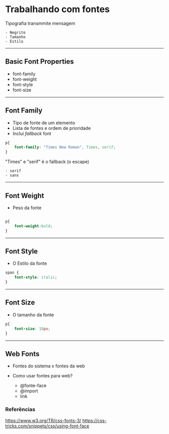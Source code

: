 # Trabalhando com fontes

Tipografia transmmite mensagem
    
    - Negrito
    - Tamanho
    - Estilo

------------------------------------------------------

## Basic Font Properties

* font-family
* font-weight
* font-style
* font-size

------------------------------------------------------

## Font Family

* Tipo de fonte de um elemento
* Lista de fontes e ordem de prioridade
* Inclui *fallback* font

```css
p{
    font-family: "Times New Roman", Times, serif;
}
```
"Times" e "serif" é o fallback (o escape)

    - serif
    - sans

------------------------------------------------------

## Font Weight

* Peso da fonte

```css

p{
    font-weight:bold;
}
```

------------------------------------------------------

## Font Style

* O Estilo da fonte

```css
span {
    font-style: italic;
}
```

------------------------------------------------------

## Font Size

* O tamanho da fonte

```css
p{
    font-size: 18px;
}
```
------------------------------------------------------

## Web Fonts

- Fontes do sistema x fontes da web
- Como usar fontes para web?

    * @fonte-face
    * @import
    * link

### Referências

https://www.w3.org/TR/css-fonts-3/
https://css-tricks.com/snippets/css/using-font-face